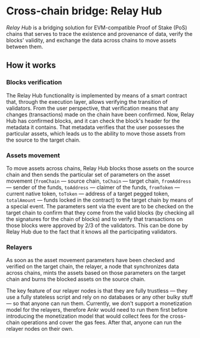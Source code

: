 # Cross-chain bridge: Relay Hub

_Relay Hub_ is a bridging solution for EVM-compatible Proof of Stake (PoS) chains that serves to trace the existence and provenance of data, verify the blocks' validity, and exchange the data across chains to move assets between them.

## How it works

### Blocks verification

The Relay Hub functionality is implemented by means of a smart contract that, through the execution layer, allows verifying the transition of validators. 
From the user perspective, that verification means that any changes (transactions) made on the chain have been confirmed. Now, Relay Hub has confirmed blocks, and it can check the block's header for the metadata it contains. 
That metadata verifies that the user possesses the particular assets, which leads us to the ability to move those assets from the source to the target chain.

### Assets movement

To move assets across chains, Relay Hub blocks those assets on the source chain and then sends the particular set of parameters on the asset movement (`fromChain` — source chain, `toChain` — target chain, `fromAddress` — sender of the funds, `toAddress` — claimer of the funds, `fromToken` — current native token, `toToken` — address of a target pegged token, `totalAmount` — funds locked in the contract) to the target chain by means of a special event. 
The parameters sent via the event are to be checked on the target chain to confirm that they come from the valid blocks (by checking all the signatures for the chain of blocks) and to verify that transactions on those blocks were approved by 2/3 of the validators. This can be done by Relay Hub due to the fact that it knows all the participating validators.

### Relayers

As soon as the asset movement parameters have been checked and verified on the target chain, the relayer, a node that synchronizes data across chains, mints the assets based on those parameters on the target chain and burns the blocked assets on the source chain.

The key feature of our relayer nodes is that they are fully trustless — they use a fully stateless script and rely on no databases or any other bulky stuff — so that anyone can run them. 
Currently, we don't support a monetization model for the relayers, therefore Ankr would need to run them first before introducing the monetization model that would collect fees for the cross-chain operations and cover the gas fees. After that, anyone can run the relayer nodes on their own.